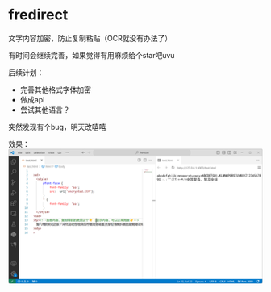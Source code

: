 # fredirect
文字内容加密，防止复制粘贴（OCR就没有办法了）

有时间会继续完善，如果觉得有用麻烦给个star吧uvu

后续计划：
 + 完善其他格式字体加密
 + 做成api
 + 尝试其他语言？


突然发现有个bug，明天改嘻嘻

效果：
![test](res/test.png)
